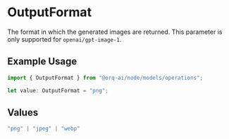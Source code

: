 # OutputFormat

The format in which the generated images are returned. This parameter is only supported for `openai/gpt-image-1`.

## Example Usage

```typescript
import { OutputFormat } from "@orq-ai/node/models/operations";

let value: OutputFormat = "png";
```

## Values

```typescript
"png" | "jpeg" | "webp"
```